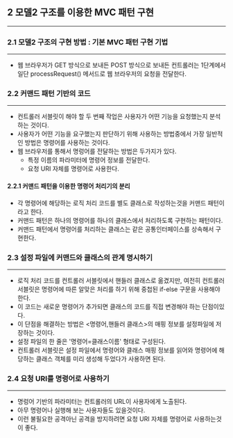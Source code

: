 ## 2 모델2 구조를 이용한 MVC 패턴 구현

---

### 2.1 모델2 구조의 구현 방법 : 기본 MVC 패턴 구현 기법

---
* 웹 브라우저가 GET 방식으로 보내든 POST 방식으로 보내든 컨트롤러는 1단계에서 일단 
processRequest() 메서드로 웹 브라우저의 요청을 전달한다.

### 2.2 커맨드 패턴 기반의 코드

---
* 컨트롤러 서블릿이 해야 할 두 번째 작업은 사용자가 어떤 기능을 요청했는지 분석하는 것이다.
* 사용자가 어떤 기능을 요구했는지 판단하기 위해 사용하는 방법중에서 가장 일반적인 방법은 명령어를
사용하는 것이다.
* 웹 브라우저를 통해서 명렁어를 전달하는 방법은 두가지가 있다.
  * 특정 이름의 파라미터에 명령어 정보를 전달한다.
  * 요청 URI 자체를 명령어로 사용한다.

#### 2.2.1 커맨드 패턴을 이용한 명령어 처리기의 분리


* 각 명령어에 해당하는 로직 처리 코드를 별도 클래스로 작성하는것을 커맨드 패턴이라고 한다.
* 커맨드 패턴은 하나의 명령어를 하나의 클래스에서 처리하도록 구현하는 패턴이다.
* 커맨드 패턴에서 명령어를 처리하는 클래스는 같은 공통인터페이스를 상속해서 구현한다.

### 2.3 설정 파일에 커맨드와 클래스의 관계 명시하기

---
* 로직 처리 코드를 컨트롤러 서블릿에서 핸들러 클래스로 옮겼지만, 여전히 컨트롤러 서블릿은
명령어에 따른 알맞은 처리를 하기 위해 중첩된 if-else 구문을 사용해야 한다.
* 이 코드는 새로운 명령어가 추가되면 클래스의 코드를 직접 변경해야 하는 단점이있다.
* 이 단점을 해결하는 방법은 <명령어,핸들러 클래스>의 매핑 정보를 설정파일에 저장하는 것이다.
* 설정 파일의 한 줄은 '명령어=클래스이름' 형태로 구성된다.
* 컨트롤러 서블릿은 설정 파일에서 명령어와 클래스 매핑 정보를 읽어와 명령어에 해당하는 클래스
객체를 미리 생성해 두었다가 사용하면 된다.

### 2.4 요청 URI를 명령어로 사용하기

---
* 명렁어 기반의 파라미터는 컨트롤러의 URL이 사용자에게 노출된다.
* 아무 명령어나 실행해 보는 사용자들도 있을것이다.
* 이런 불필요한 공격아닌 공격을 방지하려면 요청 URI 자체를 명령어로 사용하는것이 좋다.